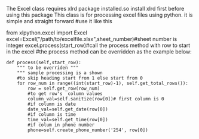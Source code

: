 The Excel class requires xlrd package installed.so install xlrd first before using this package
This class is for processing excel files using python. it is simple and straight forward
#use it like this

from xlpython.excel import Excel 
excel=Excel("/path/to/excelfile.xlsx",sheet_number)#sheet number is integer
excel.process(start_row)#call the process method with row to start in the excel
#the process method can be overridden as the example below:

    def process(self,start_row):
        """ to be overriden """
        """ sample processing is a shown
        #to skip heading start from 1 else start from 0
        for row_num in range((int(start_row)-1), self.get_total_rows()):
            row = self.get_row(row_num)
            #to get row's  column values
            column_val=self.sanitize(row[0])# first column is 0
            #if column is date
            date_val=self.get_date(row[0])
            #if column is time
            time_val=self.get_time(row[0])
            #if colum in phone number
            phone=self.create_phone_number('254', row[0])
    
            
             
                    


